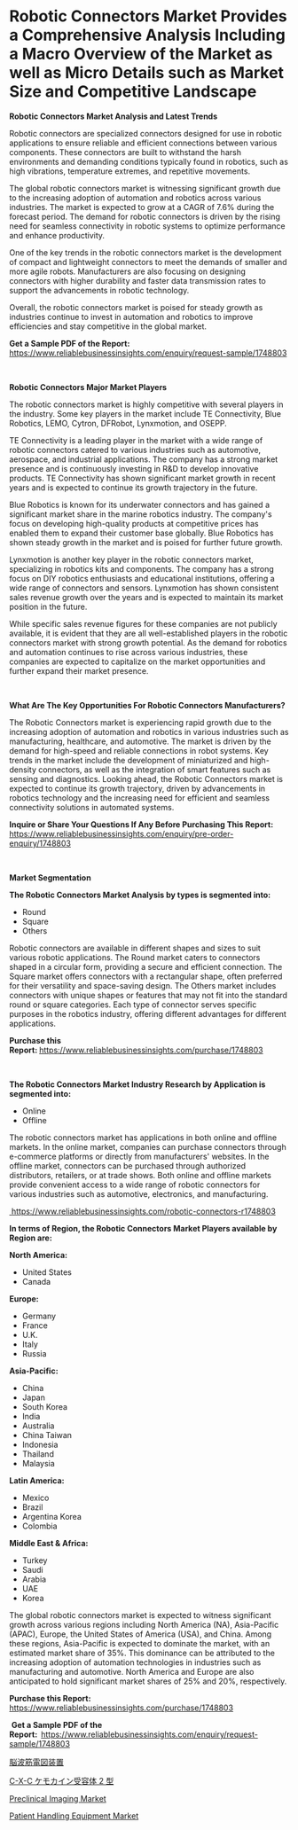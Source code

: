 <p><h1>Robotic Connectors Market Provides a Comprehensive Analysis Including a Macro Overview of the Market as well as Micro Details such as Market Size and Competitive Landscape</h1></p><p><strong>Robotic Connectors Market Analysis and Latest Trends</strong></p>
<p><p>Robotic connectors are specialized connectors designed for use in robotic applications to ensure reliable and efficient connections between various components. These connectors are built to withstand the harsh environments and demanding conditions typically found in robotics, such as high vibrations, temperature extremes, and repetitive movements.</p><p>The global robotic connectors market is witnessing significant growth due to the increasing adoption of automation and robotics across various industries. The market is expected to grow at a CAGR of 7.6% during the forecast period. The demand for robotic connectors is driven by the rising need for seamless connectivity in robotic systems to optimize performance and enhance productivity.</p><p>One of the key trends in the robotic connectors market is the development of compact and lightweight connectors to meet the demands of smaller and more agile robots. Manufacturers are also focusing on designing connectors with higher durability and faster data transmission rates to support the advancements in robotic technology.</p><p>Overall, the robotic connectors market is poised for steady growth as industries continue to invest in automation and robotics to improve efficiencies and stay competitive in the global market.</p></p>
<p><strong>Get a Sample PDF of the Report:&nbsp;</strong> <a href="https://www.reliablebusinessinsights.com/enquiry/request-sample/1748803">https://www.reliablebusinessinsights.com/enquiry/request-sample/1748803</a></p>
<p>&nbsp;</p>
<p><strong>Robotic Connectors Major Market Players</strong></p>
<p><p>The robotic connectors market is highly competitive with several players in the industry. Some key players in the market include TE Connectivity, Blue Robotics, LEMO, Cytron, DFRobot, Lynxmotion, and OSEPP.</p><p>TE Connectivity is a leading player in the market with a wide range of robotic connectors catered to various industries such as automotive, aerospace, and industrial applications. The company has a strong market presence and is continuously investing in R&D to develop innovative products. TE Connectivity has shown significant market growth in recent years and is expected to continue its growth trajectory in the future.</p><p>Blue Robotics is known for its underwater connectors and has gained a significant market share in the marine robotics industry. The company's focus on developing high-quality products at competitive prices has enabled them to expand their customer base globally. Blue Robotics has shown steady growth in the market and is poised for further future growth.</p><p>Lynxmotion is another key player in the robotic connectors market, specializing in robotics kits and components. The company has a strong focus on DIY robotics enthusiasts and educational institutions, offering a wide range of connectors and sensors. Lynxmotion has shown consistent sales revenue growth over the years and is expected to maintain its market position in the future.</p><p>While specific sales revenue figures for these companies are not publicly available, it is evident that they are all well-established players in the robotic connectors market with strong growth potential. As the demand for robotics and automation continues to rise across various industries, these companies are expected to capitalize on the market opportunities and further expand their market presence.</p></p>
<p>&nbsp;</p>
<p><strong>What Are The Key Opportunities For Robotic Connectors Manufacturers?</strong></p>
<p><p>The Robotic Connectors market is experiencing rapid growth due to the increasing adoption of automation and robotics in various industries such as manufacturing, healthcare, and automotive. The market is driven by the demand for high-speed and reliable connections in robot systems. Key trends in the market include the development of miniaturized and high-density connectors, as well as the integration of smart features such as sensing and diagnostics. Looking ahead, the Robotic Connectors market is expected to continue its growth trajectory, driven by advancements in robotics technology and the increasing need for efficient and seamless connectivity solutions in automated systems.</p></p>
<p><strong>Inquire or Share Your Questions If Any Before Purchasing This Report:</strong> <a href="https://www.reliablebusinessinsights.com/enquiry/pre-order-enquiry/1748803">https://www.reliablebusinessinsights.com/enquiry/pre-order-enquiry/1748803</a></p>
<p>&nbsp;</p>
<p><strong>Market Segmentation</strong></p>
<p><strong>The Robotic Connectors Market Analysis by types is segmented into:</strong></p>
<p><ul><li>Round</li><li>Square</li><li>Others</li></ul></p>
<p><p>Robotic connectors are available in different shapes and sizes to suit various robotic applications. The Round market caters to connectors shaped in a circular form, providing a secure and efficient connection. The Square market offers connectors with a rectangular shape, often preferred for their versatility and space-saving design. The Others market includes connectors with unique shapes or features that may not fit into the standard round or square categories. Each type of connector serves specific purposes in the robotics industry, offering different advantages for different applications.</p></p>
<p><strong>Purchase this Report:&nbsp;</strong><a href="https://www.reliablebusinessinsights.com/purchase/1748803">https://www.reliablebusinessinsights.com/purchase/1748803</a></p>
<p>&nbsp;</p>
<p><strong>The Robotic Connectors Market Industry Research by Application is segmented into:</strong></p>
<p><ul><li>Online</li><li>Offline</li></ul></p>
<p><p>The robotic connectors market has applications in both online and offline markets. In the online market, companies can purchase connectors through e-commerce platforms or directly from manufacturers' websites. In the offline market, connectors can be purchased through authorized distributors, retailers, or at trade shows. Both online and offline markets provide convenient access to a wide range of robotic connectors for various industries such as automotive, electronics, and manufacturing.</p></p>
<p><a href="https://www.reliablebusinessinsights.com/robotic-connectors-r1748803">&nbsp;https://www.reliablebusinessinsights.com/robotic-connectors-r1748803</a></p>
<p><strong>In terms of Region, the Robotic Connectors Market Players available by Region are:</strong></p>
<p>
    <p> <strong> North America: </strong>
        <ul>
            <li>United States</li>
            <li>Canada</li>
        </ul>
        </p> 
    <p> <strong> Europe: </strong>
        <ul>
            <li>Germany</li>
            <li>France</li>
            <li>U.K.</li>
            <li>Italy</li>
            <li>Russia</li>
        </ul>
        </p> 
    <p> <strong> Asia-Pacific: </strong>
        <ul>
            <li>China</li>
            <li>Japan</li>
            <li>South Korea</li>
            <li>India</li>
            <li>Australia</li>
            <li>China Taiwan</li>
            <li>Indonesia</li>
            <li>Thailand</li>
            <li>Malaysia</li>
        </ul>
        </p> 
    <p> <strong> Latin America: </strong>
        <ul>
            <li>Mexico</li>
            <li>Brazil</li>
            <li>Argentina Korea</li>
            <li>Colombia</li>
        </ul>
        </p> 
    <p> <strong> Middle East & Africa: </strong>
        <ul>
            <li>Turkey</li>
            <li>Saudi</li>
            <li>Arabia</li>
            <li>UAE</li>
            <li>Korea</li>
        </ul>
    </p>
    </p>
<p><p>The global robotic connectors market is expected to witness significant growth across various regions including North America (NA), Asia-Pacific (APAC), Europe, the United States of America (USA), and China. Among these regions, Asia-Pacific is expected to dominate the market, with an estimated market share of 35%. This dominance can be attributed to the increasing adoption of automation technologies in industries such as manufacturing and automotive. North America and Europe are also anticipated to hold significant market shares of 25% and 20%, respectively.</p></p>
<p><strong>Purchase this Report: </strong><a href="https://www.reliablebusinessinsights.com/purchase/1748803">https://www.reliablebusinessinsights.com/purchase/1748803</a></p>
<p>&nbsp;<strong>Get a Sample PDF of the Report:&nbsp;&nbsp;</strong><a href="https://www.reliablebusinessinsights.com/enquiry/request-sample/1748803">https://www.reliablebusinessinsights.com/enquiry/request-sample/1748803</a></p>
<p><strong></strong></p>
<p><p><a href="https://github.com/EstaSprer20231/Market-Research-Report-List-2/blob/main/6992230173827.md">脳波筋電図装置</a></p><p><a href="https://github.com/vlcostes/Market-Research-Report-List-2/blob/main/4124360173826.md">C-X-C ケモカイン受容体 2 型</a></p><p><a href="https://github.com/btwcqfvq34/Market-Research-Report-List-1/blob/main/preclinical-imaging-market.md">Preclinical Imaging Market</a></p><p><a href="https://github.com/janetchuadff364/Market-Research-Report-List-1/blob/main/patient-handling-equipment-market.md">Patient Handling Equipment Market</a></p></p>